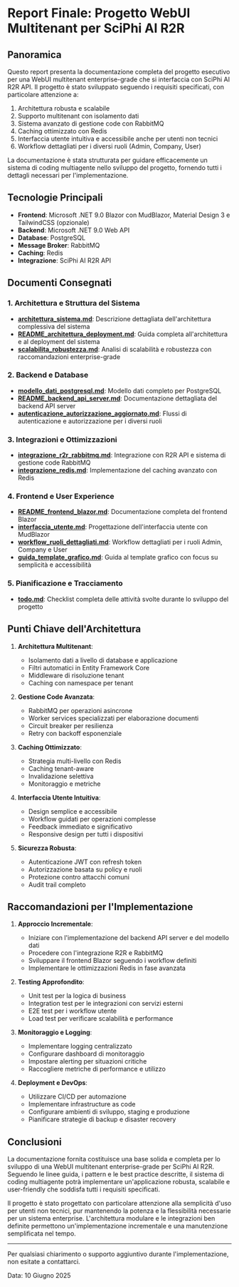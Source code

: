 # Report Finale: Progetto WebUI Multitenant per SciPhi AI R2R

## Panoramica

Questo report presenta la documentazione completa del progetto esecutivo per una WebUI multitenant enterprise-grade che si interfaccia con SciPhi AI R2R API. Il progetto è stato sviluppato seguendo i requisiti specificati, con particolare attenzione a:

1. Architettura robusta e scalabile
2. Supporto multitenant con isolamento dati
3. Sistema avanzato di gestione code con RabbitMQ
4. Caching ottimizzato con Redis
5. Interfaccia utente intuitiva e accessibile anche per utenti non tecnici
6. Workflow dettagliati per i diversi ruoli (Admin, Company, User)

La documentazione è stata strutturata per guidare efficacemente un sistema di coding multiagente nello sviluppo del progetto, fornendo tutti i dettagli necessari per l'implementazione.

## Tecnologie Principali

- **Frontend**: Microsoft .NET 9.0 Blazor con MudBlazor, Material Design 3 e TailwindCSS (opzionale)
- **Backend**: Microsoft .NET 9.0 Web API
- **Database**: PostgreSQL
- **Message Broker**: RabbitMQ
- **Caching**: Redis
- **Integrazione**: SciPhi AI R2R API

## Documenti Consegnati

### 1. Architettura e Struttura del Sistema

- **[architettura_sistema.md](./architettura_sistema.md)**: Descrizione dettagliata dell'architettura complessiva del sistema
- **[README_architettura_deployment.md](./README_architettura_deployment.md)**: Guida completa all'architettura e al deployment del sistema
- **[scalabilita_robustezza.md](./scalabilita_robustezza.md)**: Analisi di scalabilità e robustezza con raccomandazioni enterprise-grade

### 2. Backend e Database

- **[modello_dati_postgresql.md](./modello_dati_postgresql.md)**: Modello dati completo per PostgreSQL
- **[README_backend_api_server.md](./README_backend_api_server.md)**: Documentazione dettagliata del backend API server
- **[autenticazione_autorizzazione_aggiornato.md](./autenticazione_autorizzazione_aggiornato.md)**: Flussi di autenticazione e autorizzazione per i diversi ruoli

### 3. Integrazioni e Ottimizzazioni

- **[integrazione_r2r_rabbitmq.md](./integrazione_r2r_rabbitmq.md)**: Integrazione con R2R API e sistema di gestione code RabbitMQ
- **[integrazione_redis.md](./integrazione_redis.md)**: Implementazione del caching avanzato con Redis

### 4. Frontend e User Experience

- **[README_frontend_blazor.md](./README_frontend_blazor.md)**: Documentazione completa del frontend Blazor
- **[interfaccia_utente.md](./interfaccia_utente.md)**: Progettazione dell'interfaccia utente con MudBlazor
- **[workflow_ruoli_dettagliati.md](./workflow_ruoli_dettagliati.md)**: Workflow dettagliati per i ruoli Admin, Company e User
- **[guida_template_grafico.md](./guida_template_grafico.md)**: Guida al template grafico con focus su semplicità e accessibilità

### 5. Pianificazione e Tracciamento

- **[todo.md](./todo.md)**: Checklist completa delle attività svolte durante lo sviluppo del progetto

## Punti Chiave dell'Architettura

1. **Architettura Multitenant**:
   - Isolamento dati a livello di database e applicazione
   - Filtri automatici in Entity Framework Core
   - Middleware di risoluzione tenant
   - Caching con namespace per tenant

2. **Gestione Code Avanzata**:
   - RabbitMQ per operazioni asincrone
   - Worker services specializzati per elaborazione documenti
   - Circuit breaker per resilienza
   - Retry con backoff esponenziale

3. **Caching Ottimizzato**:
   - Strategia multi-livello con Redis
   - Caching tenant-aware
   - Invalidazione selettiva
   - Monitoraggio e metriche

4. **Interfaccia Utente Intuitiva**:
   - Design semplice e accessibile
   - Workflow guidati per operazioni complesse
   - Feedback immediato e significativo
   - Responsive design per tutti i dispositivi

5. **Sicurezza Robusta**:
   - Autenticazione JWT con refresh token
   - Autorizzazione basata su policy e ruoli
   - Protezione contro attacchi comuni
   - Audit trail completo

## Raccomandazioni per l'Implementazione

1. **Approccio Incrementale**:
   - Iniziare con l'implementazione del backend API server e del modello dati
   - Procedere con l'integrazione R2R e RabbitMQ
   - Sviluppare il frontend Blazor seguendo i workflow definiti
   - Implementare le ottimizzazioni Redis in fase avanzata

2. **Testing Approfondito**:
   - Unit test per la logica di business
   - Integration test per le integrazioni con servizi esterni
   - E2E test per i workflow utente
   - Load test per verificare scalabilità e performance

3. **Monitoraggio e Logging**:
   - Implementare logging centralizzato
   - Configurare dashboard di monitoraggio
   - Impostare alerting per situazioni critiche
   - Raccogliere metriche di performance e utilizzo

4. **Deployment e DevOps**:
   - Utilizzare CI/CD per automazione
   - Implementare infrastructure as code
   - Configurare ambienti di sviluppo, staging e produzione
   - Pianificare strategie di backup e disaster recovery

## Conclusioni

La documentazione fornita costituisce una base solida e completa per lo sviluppo di una WebUI multitenant enterprise-grade per SciPhi AI R2R. Seguendo le linee guida, i pattern e le best practice descritte, il sistema di coding multiagente potrà implementare un'applicazione robusta, scalabile e user-friendly che soddisfa tutti i requisiti specificati.

Il progetto è stato progettato con particolare attenzione alla semplicità d'uso per utenti non tecnici, pur mantenendo la potenza e la flessibilità necessarie per un sistema enterprise. L'architettura modulare e le integrazioni ben definite permettono un'implementazione incrementale e una manutenzione semplificata nel tempo.

---

Per qualsiasi chiarimento o supporto aggiuntivo durante l'implementazione, non esitate a contattarci.

Data: 10 Giugno 2025
